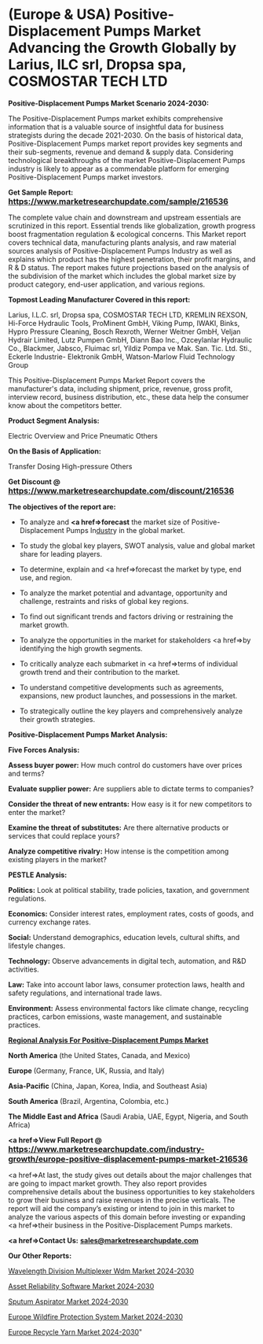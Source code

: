 # (Europe & USA) Positive-Displacement Pumps Market Advancing the Growth Globally by Larius, ILC srl, Dropsa spa, COSMOSTAR TECH LTD

<strong>Positive-Displacement Pumps Market Scenario 2024-2030:</strong>

The Positive-Displacement Pumps market exhibits comprehensive information that is a valuable source of insightful data for business strategists during the decade 2021-2030. On the basis of historical data, Positive-Displacement Pumps market report provides key segments and their sub-segments, revenue and demand &amp; supply data. Considering technological breakthroughs of the market Positive-Displacement Pumps industry is likely to appear as a commendable platform for emerging Positive-Displacement Pumps market investors.

<strong>Get Sample Report: <a href=https://www.marketresearchupdate.com/sample/216536><font size=3 color=#0000ff>https://www.marketresearchupdate.com/sample/216536</font></a></strong>

The complete value chain and downstream and upstream essentials are scrutinized in this report. Essential trends like globalization, growth progress boost fragmentation regulation &amp; ecological concerns. This Market report covers technical data, manufacturing plants analysis, and raw material sources analysis of Positive-Displacement Pumps Industry as well as explains which product has the highest penetration, their profit margins, and R & D status. The report makes future projections based on the analysis of the subdivision of the market which includes the global market size by product category, end-user application, and various regions.

<strong>Topmost Leading Manufacturer Covered in this report:</strong>

Larius, I.L.C. srl, Dropsa spa, COSMOSTAR TECH LTD, KREMLIN REXSON, Hi-Force Hydraulic Tools, ProMinent GmbH, Viking Pump, IWAKI, Binks, Hypro Pressure Cleaning, Bosch Rexroth, Werner Weitner GmbH, Veljan Hydrair Limited, Lutz Pumpen GmbH, Diann Bao Inc., Ozceylanlar Hydraulic Co., Blackmer, Jabsco, Fluimac srl, Yildiz Pompa ve Mak. San. Tic. Ltd. Sti., Eckerle Industrie- Elektronik GmbH, Watson-Marlow Fluid Technology Group

This Positive-Displacement Pumps Market Report covers the manufacturer's data, including shipment, price, revenue, gross profit, interview record, business distribution, etc., these data help the consumer know about the competitors better.

<strong>Product Segment Analysis: </strong>

Electric Overview and Price
Pneumatic
Others

<strong>On the Basis of Application:</strong>

Transfer
Dosing
High-pressure
Others

<strong>Get Discount @ <a href=https://www.marketresearchupdate.com/discount/216536><font size=3 color=#0000ff>https://www.marketresearchupdate.com/discount/216536</font></a></strong>

<strong><b>The objectives of the report are:</b></strong>

- To analyze and <strong><a href=><strong>forecast</strong></a></strong> the market size of Positive-Displacement Pumps In<a href=ASDF991299>dustr</a>y in the global market.

- To study the global key players, SWOT analysis, value and global market share for leading players.

- To determine, explain and <a href=>forecast</a> the market by type, end use, and region.

- To analyze the market potential and advantage, opportunity and challenge, restraints and risks of global key regions.

- To find out significant trends and factors driving or restraining the market growth.

- To analyze the opportunities in the market for stakeholders <a href=>by</a> identifying the high growth segments.

- To critically analyze each submarket in <a href=>terms</a> of individual growth trend and their contribution to the market.

- To understand competitive developments such as agreements, expansions, new product launches, and possessions in the market.

- To strategically outline the key players and comprehensively analyze their growth strategies.

<strong>Positive-Displacement Pumps Market Analysis:</strong>

<strong>Five Forces Analysis:</strong>

<strong>Assess buyer power:</strong> How much control do customers have over prices and terms?

<strong>Evaluate supplier power:</strong> Are suppliers able to dictate terms to companies?

<strong>Consider the threat of new entrants:</strong> How easy is it for new competitors to enter the market?

<strong>Examine the threat of substitutes:</strong> Are there alternative products or services that could replace yours?

<strong>Analyze competitive rivalry:</strong> How intense is the competition among existing players in the market?

<strong>PESTLE Analysis:</strong>

<strong>Politics:</strong> Look at political stability, trade policies, taxation, and government regulations.

<strong>Economics:</strong> Consider interest rates, employment rates, costs of goods, and currency exchange rates.

<strong>Social:</strong> Understand demographics, education levels, cultural shifts, and lifestyle changes.

<strong>Technology:</strong> Observe advancements in digital tech, automation, and R&D activities.

<strong>Law:</strong> Take into account labor laws, consumer protection laws, health and safety regulations, and international trade laws.

<strong>Environment:</strong> Assess environmental factors like climate change, recycling practices, carbon emissions, waste management, and sustainable practices.

<strong><u><b>Regional Analysis For Positive-Displacement Pumps Market</b></u></strong>

<strong><b>North America</b></strong> (the United States, Canada, and Mexico)

<strong><b>Europe </b></strong>(Germany, France, UK, Russia, and Italy)

<strong><b>Asia-Pacific</b></strong> (China, Japan, Korea, India, and Southeast Asia)

<strong><b>South America</b></strong> (Brazil, Argentina, Colombia, etc.)

<strong><b>The Middle East and Africa</b></strong> (Saudi Arabia, UAE, Egypt, Nigeria, and South Africa)

<strong><a href=>View Full Report</a> @ <a href=https://www.marketresearchupdate.com/industry-growth/europe-positive-displacement-pumps-market-216536><font size=3 color=#0000ff>https://www.marketresearchupdate.com/industry-growth/europe-positive-displacement-pumps-market-216536</font></a></strong>

<a href=>At last,</a> the study gives out details about the major challenges that are going to impact market growth. They also report provides comprehensive details about the business opportunities to key stakeholders to grow their business and raise revenues in the precise verticals. The report will aid the company’s existing or intend to join in this market to analyze the various aspects of this domain before investing or expanding <a href=>their</a> business in the Positive-Displacement Pumps markets.

<strong><a href=>Contact Us:</a></strong>
<strong>sales@marketresearchupdate.com</strong>

<strong>Our Other Reports:</strong>

<a href=https://www.linkedin.com/pulse/wavelength-division-multiplexer-wdm-market-2023>Wavelength Division Multiplexer Wdm Market 2024-2030</a>

<a href=https://www.linkedin.com/pulse/asset-reliability-software-market-size-share>Asset Reliability Software Market 2024-2030</a>

<a href=https://www.linkedin.com/pulse/sputum-aspirator-market-size-emerging-trends>Sputum Aspirator Market 2024-2030</a>

<a href=https://www.linkedin.com/pulse/europe-wildfire-protection-system-market-oeeff/>Europe Wildfire Protection System Market 2024-2030</a>

<a href=https://www.linkedin.com/pulse/europe-recycle-yarn-market-research-knasc/>Europe Recycle Yarn Market 2024-2030</a>"

